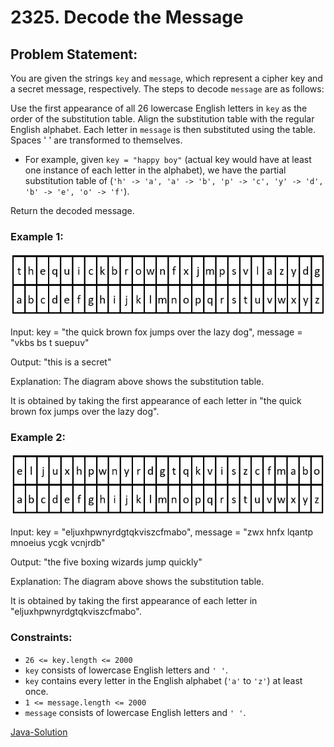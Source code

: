 # 2325. Decode the Message

## Problem Statement:

You are given the strings `key` and `message`, which represent a cipher key and a secret message, respectively. The steps to decode `message` are as follows:

Use the first appearance of all 26 lowercase English letters in `key` as the order of the substitution table.
Align the substitution table with the regular English alphabet.
Each letter in `message` is then substituted using the table.
Spaces ' ' are transformed to themselves.

* For example, given `key = "happy boy"` (actual key would have at least one instance of each letter in the alphabet), we have the partial substitution table of (`'h' -> 'a', 'a' -> 'b', 'p' -> 'c', 'y' -> 'd', 'b' -> 'e', 'o' -> 'f'`).

Return the decoded message.

### Example 1:

![](./ex1new4.jpg)

Input: key = "the quick brown fox jumps over the lazy dog", message = "vkbs bs t suepuv"

Output: "this is a secret"

Explanation: The diagram above shows the substitution table.

It is obtained by taking the first appearance of each letter in "the quick brown fox jumps over the lazy dog".

### Example 2:

![](ex2new.jpg)

Input: key = "eljuxhpwnyrdgtqkviszcfmabo", message = "zwx hnfx lqantp mnoeius ycgk vcnjrdb"

Output: "the five boxing wizards jump quickly"

Explanation: The diagram above shows the substitution table.

It is obtained by taking the first appearance of each letter in "eljuxhpwnyrdgtqkviszcfmabo".

### Constraints:

* `26 <= key.length <= 2000`
* `key` consists of lowercase English letters and `' '`.
* `key` contains every letter in the English alphabet (`'a'` to `'z'`) at least once.
* `1 <= message.length <= 2000`
* `message` consists of lowercase English letters and `' '`.

[Java-Solution](./solution.java)